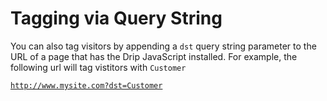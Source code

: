 # Tagging via Query String

You can also tag visitors by appending a <code>dst</code> query string parameter to the URL of a page that has the Drip JavaScript installed. For example, the following url will tag vistitors with <code>Customer</code>

<code>http://www.mysite.com?dst=Customer</code>